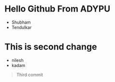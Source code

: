 # Hello Github From ADYPU
- Shubham
- Tendulkar
# This is second change
- nilesh
- kadam
> Third commit
